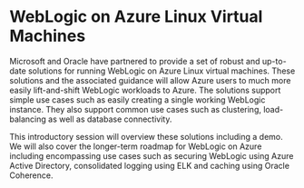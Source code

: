 # WebLogic on Azure Linux Virtual Machines

Microsoft and Oracle have partnered to provide a set of robust and up-to-date solutions for running WebLogic on Azure Linux virtual machines. These solutions and the associated guidance will allow Azure users to much more easily lift-and-shift WebLogic workloads to Azure. The solutions support simple use cases such as easily creating a single working WebLogic instance. They also support common use cases such as clustering, load-balancing as well as database connectivity.

This introductory session will overview these solutions including a demo. We will also cover the longer-term roadmap for WebLogic on Azure including encompassing use cases such as securing WebLogic using Azure Active Directory, consolidated logging using ELK and caching using Oracle Coherence.
